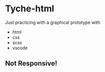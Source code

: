 # Tyche-html

Just practicing with a graphical prototype with

- html
- css
- scss
- vscode

## Not Responsive!
